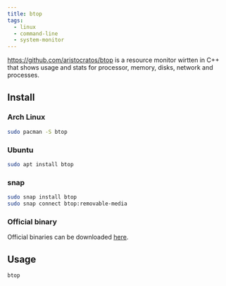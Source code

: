 ```yaml
---
title: btop
tags:
  - linux
  - command-line
  - system-monitor
---
```


https://github.com/aristocratos/btop is a resource monitor wirtten in C++ that shows usage and stats for processor, memory, disks, network and processes.

## Install

### Arch Linux

```sh
sudo pacman -S btop
```

### Ubuntu

```sh
sudo apt install btop
```

### snap

```sh
sudo snap install btop
sudo snap connect btop:removable-media
```

### Official binary

Official binaries can be downloaded [here](https://github.com/aristocratos/btop/releases).

## Usage

`btop`
